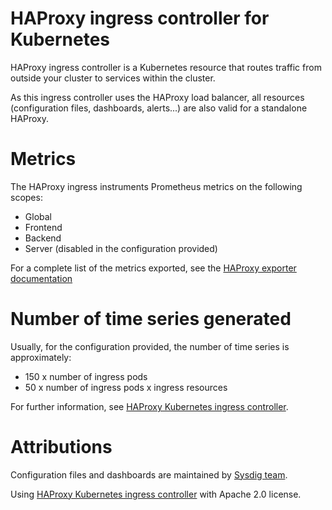 # HAProxy ingress controller for Kubernetes
HAProxy ingress controller is a Kubernetes resource that routes traffic from outside your cluster to services within the cluster. 

As this ingress controller uses the HAProxy load balancer, all resources (configuration files, dashboards, alerts...) are also valid for a standalone HAProxy.

# Metrics
The HAProxy ingress instruments Prometheus metrics on the following scopes:
- Global
- Frontend
- Backend
- Server (disabled in the configuration provided)

For a complete list of the metrics exported, see the [HAProxy exporter documentation](https://github.com/haproxy/haproxy/blob/master/addons/promex/README)

# Number of time series generated
Usually, for the configuration provided, the number of time series is approximately:
- 150 x number of ingress pods
- 50 x number of ingress pods x ingress resources

For further information, see [HAProxy Kubernetes ingress controller](https://github.com/haproxytech/kubernetes-ingress).

# Attributions
Configuration files and dashboards are maintained by [Sysdig team](https://sysdig.com/).

Using [HAProxy Kubernetes ingress controller](https://github.com/haproxytech/kubernetes-ingress) with Apache 2.0 license.
